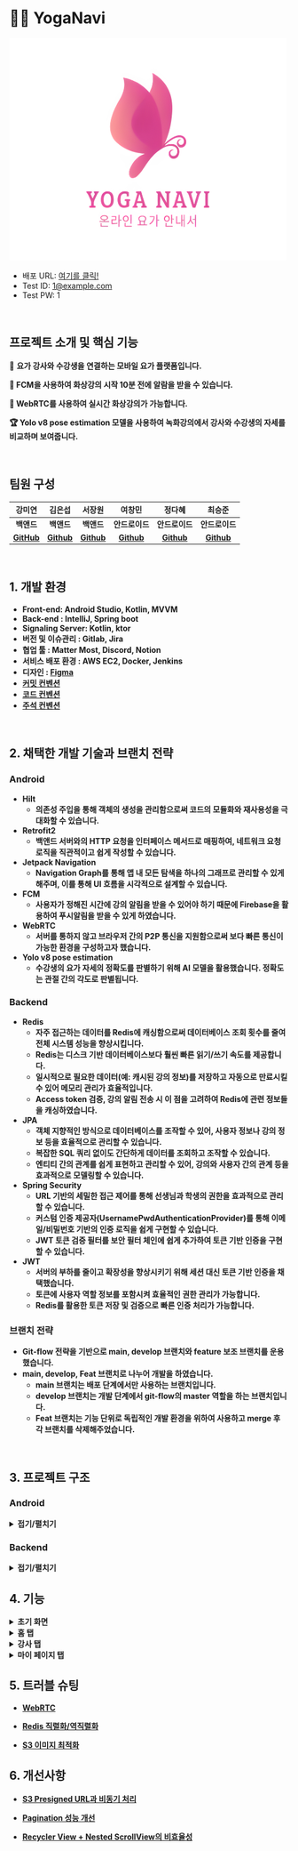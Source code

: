 # 🧘‍♀️ YogaNavi
<img src="./logo-1.png" alt="Logo" width="500" height="400"/>

- 배포 URL: [여기를 클릭!](https://drive.google.com/file/d/195UohXwyjYp07eXYUQKVgrAC9LLTJkKY/view)
- Test ID: 1@example.com
- Test PW: 1

<br>

## 프로젝트 소개 및 핵심 기능

🧘 <b> 요가 강사와 수강생을 연결하는 모바일 요가 플랫폼입니다.

🔔 <b> FCM을 사용하여 화상강의 시작 10분 전에 알람을 받을 수 있습니다.

📱 <b> WebRTC를 사용하여 실시간 화상강의가 가능합니다.

🏆 <b> Yolo v8 pose estimation 모델을 사용하여 녹화강의에서 강사와 수강생의 자세를 비교하며 보여줍니다.

<br>

## 팀원 구성

<div align="center">

| **강미연** | **김은섭** | **서장원** | **여창민** | **정다혜** | **최승준** |
| :------: |  :------: | :------: | :------: | :------: | :------: |
| <b>백앤드 | <b>백앤드 | <b>백앤드 | <b>안드로이드 | <b>안드로이드 | <b>안드로이드 |
| [GitHub](https://github.com/422haha) | [Github](https://github.com/subway9852) | [Github](https://github.com/Seo-Jangwon) | [Github](https://github.com/yeolife) | [Github](https://github.com/JeongDaH) | [Github](https://github.com/Aloe-droid) |
</div>

<br>

## 1. 개발 환경

- Front-end: Android Studio, Kotlin, MVVM
- Back-end : IntelliJ, Spring boot
- Signaling Server: Kotlin, ktor
- 버전 및 이슈관리 : Gitlab, Jira
- 협업 툴 : Matter Most, Discord, Notion
- 서비스 배포 환경 : AWS EC2, Docker, Jenkins
- 디자인 : [Figma](https://www.figma.com/design/sMLjgI5OwHFt8tIS5ZyDBD/Yoga-Navi?node-id=0-1&t=nj03qnrp0J5vai0o-0)
- [커밋 컨벤션]()
- [코드 컨벤션]()
- [주석 컨벤션](https://aluminum-timpani-a63.notion.site/Style-Guide-258f44c30eb44bddb34b892f0fcc6252?pvs=4)
<br>

## 2. 채택한 개발 기술과 브랜치 전략

### Android

- Hilt
	- 의존성 주입을 통해 객체의 생성을 관리함으로써 코드의 모듈화와 재사용성을 극대화할 수 있습니다.
- Retrofit2
	- 백앤드 서버와의 HTTP 요청을 인터페이스 메서드로 매핑하여, 네트워크 요청 로직을 직관적이고 쉽게 작성할 수 있습니다.
- Jetpack Navigation
	- Navigation Graph를 통해 앱 내 모든 탐색을 하나의 그래프로 관리할 수 있게 해주며, 이를 통해 UI 흐름을 시각적으로 설계할 수 있습니다.
- FCM
	- 사용자가 정해진 시간에 강의 알림을 받을 수 있어야 하기 때문에 Firebase을 활용하여 푸시알림을 받을 수 있게 하였습니다.
- WebRTC
    - 서버를 통하지 않고 브라우저 간의 P2P 통신을 지원함으로써 보다 빠른 통신이 가능한 환경을 구성하고자 했습니다.
-  Yolo v8 pose estimation
	- 수강생의 요가 자세의 정확도를 판별하기 위해  AI 모델을 활용했습니다. 정확도는 관절 간의 각도로 판별됩니다.
    
### Backend

- Redis
	- 자주 접근하는 데이터를 Redis에 캐싱함으로써 데이터베이스 조회 횟수를 줄여 전체 시스템 성능을 향상시킵니다.
	-   Redis는 디스크 기반 데이터베이스보다 훨씬 빠른 읽기/쓰기 속도를 제공합니다.
	-   일시적으로 필요한 데이터(예: 캐시된 강의 정보)를 저장하고 자동으로 만료시킬 수 있어 메모리 관리가 효율적입니다.
	-   Access token 검증, 강의 알림 전송 시 이 점을 고려하여 Redis에 관련 정보들을 캐싱하였습니다.
 - JPA 
    - 객체 지향적인 방식으로 데이터베이스를 조작할 수 있어, 사용자 정보나 강의 정보 등을 효율적으로 관리할 수 있습니다.
    - 복잡한 SQL 쿼리 없이도 간단하게 데이터를 조회하고 조작할 수 있습니다.
    - 엔티티 간의 관계를 쉽게 표현하고 관리할 수 있어, 강의와 사용자 간의 관계 등을 효과적으로 모델링할 수 있습니다.
 - Spring Security
    - URL 기반의 세밀한 접근 제어를 통해 선생님과 학생의 권한을 효과적으로 관리할 수 있습니다.
    - 커스텀 인증 제공자(UsernamePwdAuthenticationProvider)를 통해 이메일/비밀번호 기반의 인증 로직을 쉽게 구현할 수 있습니다.
    - JWT 토큰 검증 필터를 보안 필터 체인에 쉽게 추가하여 토큰 기반 인증을 구현할 수 있습니다.
 - JWT
    - 서버의 부하를 줄이고 확장성을 향상시키기 위해 세션 대신 토큰 기반 인증을 채택했습니다.
    - 토큰에 사용자 역할 정보를 포함시켜 효율적인 권한 관리가 가능합니다.
    - Redis를 활용한 토큰 저장 및 검증으로 빠른 인증 처리가 가능합니다.

### 브랜치 전략

- Git-flow 전략을 기반으로 main, develop 브랜치와 feature 보조 브랜치를 운용했습니다.
- main, develop, Feat 브랜치로 나누어 개발을 하였습니다.
    - **main** 브랜치는 배포 단계에서만 사용하는 브랜치입니다.
    - **develop** 브랜치는 개발 단계에서 git-flow의 master 역할을 하는 브랜치입니다.
    - **Feat** 브랜치는 기능 단위로 독립적인 개발 환경을 위하여 사용하고 merge 후 각 브랜치를 삭제해주었습니다.

<br>


## 3. 프로젝트 구조

### Android
<details>
<summary>접기/펼치기</summary>

```
├─java
│  └─com
│      └─ssafy
│          └─yoganavi
│              ├─data
│              │  ├─auth
│              │  ├─repository
│              │  │  ├─ai
│              │  │  ├─dataStore
│              │  │  ├─home
│              │  │  ├─info
│              │  │  ├─lecture
│              │  │  ├─response
│              │  │  └─user
│              │  └─source
│              │      ├─ai
│              │      ├─dto
│              │      │  ├─home
│              │      │  ├─lecture
│              │      │  ├─live
│              │      │  ├─mypage
│              │      │  ├─notice
│              │      │  ├─schedule
│              │      │  └─teacher
│              │      ├─home
│              │      ├─info
│              │      ├─lecture
│              │      ├─response
│              │      └─user
│              ├─di
│              └─ui
│                  ├─core
│                  ├─homeUI
│                  │  ├─lecture
│                  │  │  ├─lectureDetail
│                  │  │  │  └─lecture
│                  │  │  ├─lectureList
│                  │  │  │  └─lecture
│                  │  │  └─lectureVideo
│                  │  ├─myPage
│                  │  │  ├─courseHistory
│                  │  │  ├─likeLecture
│                  │  │  ├─likeTeacher
│                  │  │  ├─managementLive
│                  │  │  ├─managementVideo
│                  │  │  │  └─lecture
│                  │  │  ├─modify
│                  │  │  │  └─hashtag
│                  │  │  ├─notice
│                  │  │  │  └─notices
│                  │  │  ├─profile
│                  │  │  │  └─dialog
│                  │  │  ├─registerLive
│                  │  │  ├─registerNotice
│                  │  │  └─registerVideo
│                  │  │      └─chapter
│                  │  │          ├─adapter
│                  │  │          ├─data
│                  │  │          └─viewHolder
│                  │  ├─schedule
│                  │  │  ├─home
│                  │  │  │  └─dialog
│                  │  │  └─live
│                  │  │      └─webRtc
│                  │  │          ├─audio
│                  │  │          ├─peer
│                  │  │          ├─renderer
│                  │  │          ├─sessions
│                  │  │          └─utils
│                  │  └─teacher
│                  │      ├─filter
│                  │      ├─teacherDetail
│                  │      │  └─teacherDetail
│                  │      │      └─lecture
│                  │      ├─teacherList
│                  │      │  └─teacher
│                  │      └─teacherReservation
│                  │          └─availableList
│                  ├─loginUI
│                  │  ├─find
│                  │  ├─join
│                  │  └─login
│                  └─utils
└─res
    ├─anim
    ├─drawable
    ├─layout
    ├─menu
    ├─mipmap-anydpi-v26
    ├─mipmap-hdpi
    ├─mipmap-mdpi
    ├─mipmap-xhdpi
    ├─mipmap-xxhdpi
    ├─mipmap-xxxhdpi
    ├─navigation
    ├─raw
    ├─values
    ├─values-night
    └─xml
```
</details>

### Backend

<details>
<summary>접기/펼치기</summary>

```
├─main
│  ├─java
│  │  └─com
│  │      └─yoga
│  │          └─backend
│  │              │  BackendApplication.java
│  │              │
│  │              ├─article
│  │              │      ArticleController.java
│  │              │      ArticleDto.java
│  │              │      ArticleRepository.java
│  │              │      ArticleService.java
│  │              │      ArticleServiceImpl.java
│  │              │
│  │              ├─common
│  │              │  ├─config
│  │              │  │      AwsConfig.java
│  │              │  │      FirebaseConfig.java
│  │              │  │      ProjectSecurityConfig.java
│  │              │  │      QueryDslConfig.java
│  │              │  │      RedisConfig.java
│  │              │  │      TransactionConfig.java
│  │              │  │      UsernamePwdAuthenticationProvider.java
│  │              │  │
│  │              │  ├─constants
│  │              │  │      FcmConstants.java
│  │              │  │      SecurityConstants.java
│  │              │  │
│  │              │  ├─converter
│  │              │  │      InstantToSqlDateConverter.java
│  │              │  │      InstantToSqlTimeConverter.java
│  │              │  │
│  │              │  ├─entity
│  │              │  │  │  Article.java
│  │              │  │  │  Hashtag.java
│  │              │  │  │  LiveLectures.java
│  │              │  │  │  MyLiveLecture.java
│  │              │  │  │  TeacherLike.java
│  │              │  │  │  TempAuthInfo.java
│  │              │  │  │  Users.java
│  │              │  │  │
│  │              │  │  └─RecordedLectures
│  │              │  │          RecordedLecture.java
│  │              │  │          RecordedLectureChapter.java
│  │              │  │          RecordedLectureLike.java
│  │              │  │
│  │              │  ├─exeption
│  │              │  │      GlobalExceptionHandler.java
│  │              │  │
│  │              │  ├─filter
│  │              │  │      ApiKeyAuthFilter.java
│  │              │  │      CsrfCookieFilter.java
│  │              │  │      JWTTokenValidatorFilter.java
│  │              │  │
│  │              │  ├─handler
│  │              │  │      CustomAuthenticationSuccessHandler.java
│  │              │  │      CustomLoginFailureHandler.java
│  │              │  │
│  │              │  ├─service
│  │              │  │      RedisService.java
│  │              │  │      S3Service.java
│  │              │  │
│  │              │  └─util
│  │              │          JwtUtil.java
│  │              │
│  │              ├─fcm
│  │              │      FcmController.java
│  │              │      FCMService.java
│  │              │      NotificationService.java
│  │              │
│  │              ├─livelectures
│  │              │  ├─Controller
│  │              │  │      HistoryController.java
│  │              │  │      HomeController.java
│  │              │  │      LiveLectureController.java
│  │              │  │
│  │              │  ├─dto
│  │              │  │      HomeResponseDto.java
│  │              │  │      LectureHistoryDto.java
│  │              │  │      LiveLectureCreateDto.java
│  │              │  │      LiveLectureCreateResponseDto.java
│  │              │  │      LiveLectureDto.java
│  │              │  │      LiveLectureResponseDto.java
│  │              │  │      SetIsOnAirDto.java
│  │              │  │
│  │              │  ├─repository
│  │              │  │      LiveLectureRepository.java
│  │              │  │      MyLiveLectureRepository.java
│  │              │  │
│  │              │  └─service
│  │              │          HistoryService.java
│  │              │          HistoryServiceImpl.java
│  │              │          HomeService.java
│  │              │          HomeServiceImpl.java
│  │              │          LiveLectureService.java
│  │              │          LiveLectureServiceImpl.java
│  │              │
│  │              ├─members
│  │              │  │  UserController.java
│  │              │  │  UserScheduler.java
│  │              │  │
│  │              │  ├─dto
│  │              │  │      RegisterDto.java
│  │              │  │      UpdateDto.java
│  │              │  │
│  │              │  ├─repository
│  │              │  │      HashtagRepository.java
│  │              │  │      TempAuthInfoRepository.java
│  │              │  │      UsersRepository.java
│  │              │  │
│  │              │  └─service
│  │              │          UserDeletionService.java
│  │              │          UsersService.java
│  │              │          UsersServiceImpl.java
│  │              │
│  │              ├─recorded
│  │              │  │  RecordedController.java
│  │              │  │  RecordedService.java
│  │              │  │  RecordedServiceImpl.java
│  │              │  │
│  │              │  ├─dto
│  │              │  │      ChapterDto.java
│  │              │  │      DeleteDto.java
│  │              │  │      LectureDto.java
│  │              │  │
│  │              │  └─repository
│  │              │          AllRecordedLecturesRepository.java
│  │              │          MyLikeLectureListRepository.java
│  │              │          RecordedLectureLikeRepository.java
│  │              │          RecordedLectureListRepository.java
│  │              │          RecordedLectureRepository.java
│  │              │
│  │              ├─redirect
│  │              │      RedirectController.java
│  │              │
│  │              └─teacher
│  │                  │  TeacherFilter.java
│  │                  │
│  │                  ├─controller
│  │                  │      ReservationController.java
│  │                  │      TeacherController.java
│  │                  │
│  │                  ├─dto
│  │                  │      DetailedTeacherDto.java
│  │                  │      ReservationRequestDto.java
│  │                  │      TeacherDto.java
│  │                  │
│  │                  ├─repository
│  │                  │      TeacherLikeRepository.java
│  │                  │      TeacherRepository.java
│  │                  │
│  │                  └─service
│  │                          ReservationService.java
│  │                          ReservationServiceImpl.java
│  │                          TeacherService.java
│  │                          TeacherServiceImpl.java
│  │
│  └─resources
│      │  .env
│      │  .gitkeep
│      │  application.properties
│      │  firebase-service-account.json
│      │
│      └─firebase
└─test
    └─java
        └─com
            └─yoga
                └─backend
                        BackendApplicationTests.java
```
</details>

## 4. 기능

<details>
<summary>초기 화면</summary>

#### [초기 화면]
+ 앱 실행과 함께 splash 화면이 보입니다.
+ 자동 로그인을 시도합니다.
+ 로그인에 성공한 경우, 메인 화면으로 이동합니다.
+ 로그인에 실패한 경우, 로그인 화면으로 이동합니다.

#### [로그인]
+ 이메일과 비밀번호를 입력할 수 있습니다.
+ 로그인에 성공한 경우, 메인 화면으로 이동합니다.
 
#### [회원 가입]
+ 이메일을 작성하여 인증을 요청합니다.
+ 인증번호로 인증을 시도합니다.
+ 비밀번호와 닉네임, 요가 강사 유무를 작성합니다.

#### [비밀번호 재설정]
+ 이메일을 작성하여 인증을 요청합니다.
+ 인증번호로 인증을 시도합니다.
+ 새로운 비밀번호를 작성합니다.

</details>

<details>
<summary>홈 탭</summary>


#### [요가 할 일]
+  수강 신청한 화상 강의 목록을 확인할 수 있습니다. 
+  화상 강의가 시작되면 초록색 불빛이 나옵니다.
+  강의 10분전에 알람이 울립니다.

#### [화상 강의 다이얼로그]
+ 신청한 화상 강의에 대한 정보가 표출됩니다.
+ 입장하기 버튼을 통해 실시간 화상 통화가 진행됩니다.

#### [실시간 화상 강의]
+ WebRTC를 통해서 강사님과 수강생이 1:1 화상 통화를 진행합니다. 
+ 마이크 on/off, 카메라 on/off 및 카메라 전환, 전화 끊기 기능을 제공합니다.

</details>


<details>
<summary>강사 탭</summary>

#### [요가 강사]
+ 현재 등록된 요가 강사들에 대한 정보를 제공받을 수 있습니다.
+ 검색 기능과 인기순 및 최신순에 대해 필터링 및 정렬 기능을 사용할 수 있습니다.

#### [요가 강사 필터]
+ 화상 강의에 대한 필터를 제공합니다.
+ 원하는 시간, 요일, 기간을 선택하면 그에 맞는 요가 강사 탭이 갱신됩니다.

#### [요가 강사 상세]
+ 강사에 대한 정보를 확인할 수 있습니다. 
+ 실시간 화상강의 신청하기 버튼을 통해서 화상 강의를 신청할 수 있습니다.

---
### 녹화 강의 탭

#### [강의 찾기]
+ 오프라인 녹화 강의들에 대한 정보를 제공받을 수 있습니다.
+ 제목, 내용에 대한 검색 기능과 인기순, 최신순 정렬 기능을 제공합니다.

#### [녹화 강의 상세]
+ 녹화 강의에 대한 정보가 제공됩니다. 
+ 영상을 선택하면 비디오 탭으로 이동합니다.

#### [녹화 강의 비디오]
+ 영상들에 대한 비디오가 재생됩니다. 
+ 수강생의 자세가 화면에 보이게 됩니다. 
+ 수강생의 자세와 강사의 자세를 비교/판단합니다.

</details>


<details>
<summary>마이 페이지 탭</summary>

#### [마이 페이지]
+ 좋아요한 강사,강의 및 정보 수정 등 다양한 기능을 제공합니다.

#### [좋아요한 강사 목록]
+ 좋아요한 강사들을 확인할 수 있습니다. 
+ 강사를 선택하면 [요가 강사 상세] 탭으로 이동합니다.

#### [좋아요한 강의 목록]
+ 좋아요한 녹화 강의들을 확인할 수 있습니다.
+ 강의를 선택하면 [녹화 강의 상세] 탭으로 이동합니다.

#### [수강 내역]
+ 이전에 수강했던 화상 강의들을 확인할 수 있습니다.

#### [내 정보 수정]
+ 비밀번호를 입력해야 접근할 수 있습니다.
+ 닉네임, 비밀번호를 수정할 수 있습니다.
+ 강사님은 강사 소개글 및 해시태그를 수정할 수 있습니다.

#### [로그 아웃]
+ 로그 아웃과 함께 앱에 저장되어 있는 계정 정보를 삭제합니다.

#### [회원 탈퇴]
+ 로그 아웃과 함께 서버에 저장되어 있는 계정 정보를 삭제합니다.

----

### 수강생은 아래 탭들을 사용할 수 없습니다.

#### [녹화 강의 관리]
+ 작성한 녹화 강의들을 확인할 수 있습니다.
+ 녹화 강의에 대한 글을 삭제할 수 있습니다.

#### [녹화 강의 생성/수정]
+ 녹화 강의에 대한 제목 및 내용(영상)을 수정/생성 할 수 있습니다.

#### [화상 강의 관리]
+ 작성한 화상 강의들을 확인할 수 있습니다. 
+ 화상 강의를 삭제할 수 있습니다.

#### [화상 강의 생성/수정]
+ 화상 강의에 대한 정보(날짜, 시간...)들을 수정/생성 할 수 있습니다.

</details>


## 5. 트러블 슈팅

- [WebRTC](https://aluminum-timpani-a63.notion.site/WebRTC-5f46b9a822fc41c4a2317f6771b0b3c2?pvs=4)

- [Redis 직렬화/역직렬화](https://aluminum-timpani-a63.notion.site/Redis-fb4b7550cd894b279847e62c765527c1?pvs=4)

- [S3 이미지 최적화](https://aluminum-timpani-a63.notion.site/S3-3bf3cca347524974845e58189a61bc5e?pvs=4)


## 6. 개선사항

- [S3 Presigned URL과 비동기 처리](https://aluminum-timpani-a63.notion.site/S3-Presigned-URL-86196204428742c38dbb7c2280d80881?pvs=4)

- [Pagination 성능 개선](https://aluminum-timpani-a63.notion.site/68053f4bf4334e4495ca7ad3a468e9ed?pvs=4)

- [Recycler View + Nested ScrollView의 비효율성](https://aluminum-timpani-a63.notion.site/Nested-ScrollView-Recycler-View-7963951e4d594a5e8e49181d0d7963df?pvs=4)
